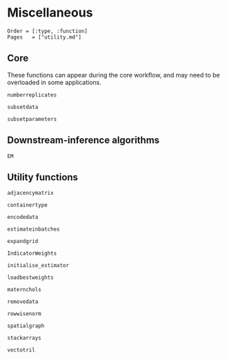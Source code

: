 # Miscellaneous

```@index
Order = [:type, :function]
Pages   = ["utility.md"]
```

## Core

These functions can appear during the core workflow, and may need to be
overloaded in some applications.

```@docs
numberreplicates

subsetdata

subsetparameters
```

## Downstream-inference algorithms

```@docs 
EM
```

## Utility functions

```@docs
adjacencymatrix

containertype

encodedata

estimateinbatches

expandgrid

IndicatorWeights

initialise_estimator

loadbestweights

maternchols

removedata

rowwisenorm

spatialgraph

stackarrays

vectotril
```
